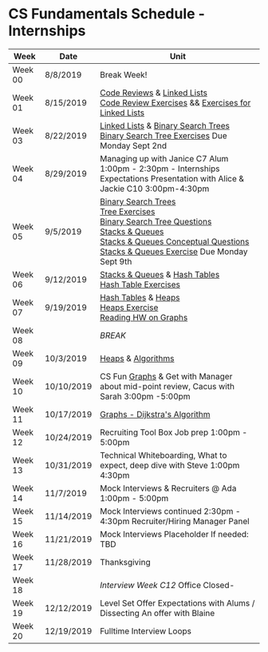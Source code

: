 # CS Fundamentals Schedule - Internships

| Week    | Date | Unit
|---------|---------|------------------
| Week 00 |  8/8/2019 | Break Week!
| Week 01 |  8/15/2019 | [Code Reviews](https://github.com/Ada-Developers-Academy/textbook-curriculum/blob/master/04-cs-fundamentals/internship/code-reviews.md) & [Linked Lists](https://github.com/Ada-Developers-Academy/textbook-curriculum/blob/master/04-cs-fundamentals/internship/linked_lists.md) <br />[Code Review Exercises](https://github.com/Ada-C11/code-reviews) && [Exercises for Linked Lists](https://github.com/Ada-C11/linked-list)
| Week 03 | 8/22/2019 | [Linked Lists](https://github.com/Ada-Developers-Academy/textbook-curriculum/blob/master/04-cs-fundamentals/internship/linked_lists.md) & [Binary Search Trees](https://github.com/Ada-Developers-Academy/textbook-curriculum/blob/master/04-cs-fundamentals/internship/binary-search-trees.md)<br />[Binary Search Tree Exercises](https://github.com/ada-c11/tree-practice) Due Monday Sept 2nd
| Week 04 | 8/29/2019 |  Managing up with Janice C7 Alum 1:00pm - 2:30pm - Internships Expectations Presentation with Alice & Jackie C10 3:00pm-4:30pm  
| Week 05 | 9/5/2019 | [Binary Search Trees](https://github.com/Ada-Developers-Academy/textbook-curriculum/blob/master/04-cs-fundamentals/internship/binary-search-trees.md) <br />[Tree Exercises](https://github.com/ada-c11/tree-practice)<br />[Binary Search Tree Questions](https://github.com/Ada-Developers-Academy/textbook-curriculum/blob/master/04-cs-fundamentals/internship/exercises/binary-tree.md) <br />[Stacks & Queues](https://github.com/Ada-Developers-Academy/textbook-curriculum/blob/master/04-cs-fundamentals/internship/stacks-and-queues.md)<br />[Stacks & Queues Conceptual Questions](https://github.com/Ada-Developers-Academy/textbook-curriculum/blob/master/04-cs-fundamentals/internship/exercises/stacks-queues-conceptual-questions.md)<br />[Stacks & Queues Exercise](https://github.com/Ada-C11/stacks-queues) Due Monday Sept 9th
| Week 06 | 9/12/2019 | [Stacks & Queues](https://github.com/Ada-Developers-Academy/textbook-curriculum/blob/master/04-cs-fundamentals/internship/stacks-and-queues.md) & [Hash Tables](https://github.com/Ada-Developers-Academy/textbook-curriculum/blob/master/04-cs-fundamentals/internship/hash-tables.md) <br /> [Hash Table Exercises](https://github.com/Ada-C11/hash-practice)
| Week 07 | 9/19/2019 | [Hash Tables](https://github.com/Ada-Developers-Academy/textbook-curriculum/blob/master/04-cs-fundamentals/internship/hash-tables.md) & [Heaps](https://github.com/Ada-Developers-Academy/textbook-curriculum/blob/master/04-cs-fundamentals/internship/heaps.md) <br /> [Heaps Exercise](https://github.com/ada-c11/heaps) <br />[Reading HW on Graphs](https://medium.com/basecs/from-theory-to-practice-representing-graphs-cfd782c5be38)
| Week 08 | | _BREAK_
| Week 09 | 10/3/2019 | [Heaps](https://github.com/Ada-Developers-Academy/textbook-curriculum/blob/master/04-cs-fundamentals/internship/heaps.md) & [Algorithms](https://github.com/Ada-Developers-Academy/textbook-curriculum/blob/master/04-cs-fundamentals/internship/algorithms.md)
| Week 10 | 10/10/2019 | CS Fun [Graphs](https://github.com/Ada-Developers-Academy/textbook-curriculum/blob/master/04-cs-fundamentals/internship/graphs.md) & Get with Manager about mid-point review, Cacus with Sarah 3:00pm -5:00pm
| Week 11 | 10/17/2019 | [Graphs - Dijkstra's Algorithm](https://github.com/Ada-Developers-Academy/textbook-curriculum/blob/master/04-cs-fundamentals/internship/graphs.md)  
| Week 12 | 10/24/2019 | Recruiting Tool Box Job prep 1:00pm - 5:00pm 
| Week 13 | 10/31/2019 | Technical Whiteboarding, What to expect, deep dive with Steve 1:00pm 4:30pm 
| Week 14 | 11/7/2019 | Mock Interviews  & Recruiters @ Ada 1:00pm - 5:00pm 
| Week 15 | 11/14/2019 | Mock Interviews continued 2:30pm - 4:30pm Recruiter/Hiring Manager Panel 
| Week 16 | 11/21/2019 | Mock Interviews Placeholder If needed: TBD 
| Week 17 | 11/28/2019 | Thanksgiving
| Week 18 | | _Interview Week C12_ Office Closed- 
| Week 19 | 12/12/2019 | Level Set Offer Expectations with Alums / Dissecting An offer with Blaine
| Week 20 | 12/19/2019 | Fulltime Interview Loops
